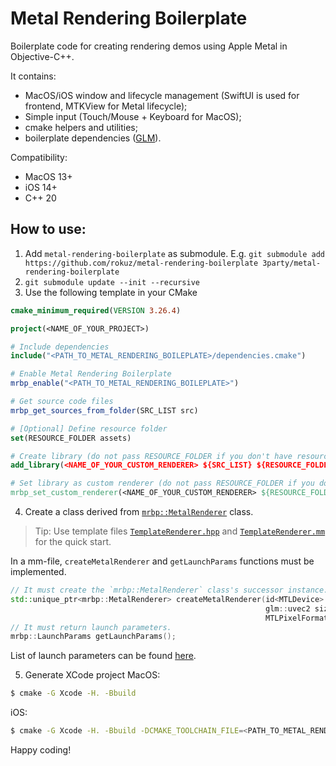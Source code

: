 # Metal Rendering Boilerplate

Boilerplate code for creating rendering demos using Apple Metal in Objective-C++.

It contains:
- MacOS/iOS window and lifecycle management (SwiftUI is used for frontend, MTKView for Metal lifecycle);
- Simple input (Touch/Mouse + Keyboard for MacOS);
- cmake helpers and utilities;
- boilerplate dependencies ([GLM](https://github.com/g-truc/glm)).

Compatibility:
- MacOS 13+
- iOS 14+
- C++ 20

## How to use:
1. Add `metal-rendering-boilerplate` as submodule. E.g. `git submodule add https://github.com/rokuz/metal-rendering-boilerplate 3party/metal-rendering-boilerplate`
2. `git submodule update --init --recursive`
3. Use the following template in your CMake
```cmake
cmake_minimum_required(VERSION 3.26.4)

project(<NAME_OF_YOUR_PROJECT>)

# Include dependencies
include("<PATH_TO_METAL_RENDERING_BOILEPLATE>/dependencies.cmake")

# Enable Metal Rendering Boilerplate
mrbp_enable("<PATH_TO_METAL_RENDERING_BOILEPLATE>")

# Get source code files
mrbp_get_sources_from_folder(SRC_LIST src)

# [Optional] Define resource folder
set(RESOURCE_FOLDER assets)

# Create library (do not pass RESOURCE_FOLDER if you don't have resources)
add_library(<NAME_OF_YOUR_CUSTOM_RENDERER> ${SRC_LIST} ${RESOURCE_FOLDER})

# Set library as custom renderer (do not pass RESOURCE_FOLDER if you don't have resources)
mrbp_set_custom_renderer(<NAME_OF_YOUR_CUSTOM_RENDERER> ${RESOURCE_FOLDER})
```

4. Create a class derived from [`mrbp::MetalRenderer`](https://github.com/rokuz/metal-rendering-boilerplate/blob/main/app/interface/mrbp/MetalRenderer.hpp) class. 
> Tip: Use template files [`TemplateRenderer.hpp`](https://github.com/rokuz/metal-rendering-boilerplate/blob/main/TemplateRenderer.hpp) and [`TemplateRenderer.mm`](https://github.com/rokuz/metal-rendering-boilerplate/blob/main/TemplateRenderer.mm) for the quick start.

In a mm-file, `createMetalRenderer` and `getLaunchParams` functions must be implemented.
```cpp
// It must create the `mrbp::MetalRenderer` class's successor instance.
std::unique_ptr<mrbp::MetalRenderer> createMetalRenderer(id<MTLDevice> _Nonnull device,
                                                         glm::uvec2 size,
                                                         MTLPixelFormat colorPixelFormat);
// It must return launch parameters.
mrbp::LaunchParams getLaunchParams();
```

List of launch parameters can be found [here](https://github.com/rokuz/metal-rendering-boilerplate/blob/main/app/interface/mrbp/LaunchParams.hpp).

5. Generate XCode project
MacOS:
```bash
$ cmake -G Xcode -H. -Bbuild
```
iOS:
```bash
$ cmake -G Xcode -H. -Bbuild -DCMAKE_TOOLCHAIN_FILE=<PATH_TO_METAL_RENDERING_BOILEPLATE>/3party/ios-cmake/ios.toolchain.cmake -DPLATFORM=OS64COMBINED -DDEPLOYMENT_TARGET=14.0
```

Happy coding!
